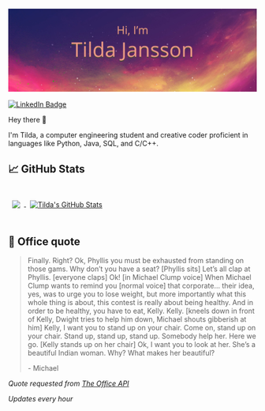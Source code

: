 ![Tilda's GitHub Banner](./assets/GitHubHeader.png)

[![LinkedIn Badge](https://img.shields.io/badge/LinkedIn-Profile-informational?style=flat&logo=linkedin&logoColor=white&color=0D76A8)](https://www.linkedin.com/in/tilda-jansson/)

Hey there 👋

I'm Tilda, a computer engineering student and creative coder proficient in languages like Python, Java, SQL, and C/C++.


## &#x1f4c8; GitHub Stats

<br>

<a href="https://github.com/Tilda-Jansson">
  <img align="center" style="margin:0.5rem" src="https://github-readme-stats.vercel.app/api/top-langs/?username=Tilda-Jansson&hide=html,css&title_color=ffffff&text_color=c9cacc&icon_color=4AB197&bg_color=1A2B34" />
</a>

<a href="https://github.com/Tilda-Jansson">
  <img align="center" style="margin:0.5rem" src="https://github-readme-stats.vercel.app/api?username=Tilda-Jansson&show_icons=true&line_height=27&count_private=true&title_color=ffffff&text_color=c9cacc&icon_color=4AB097&bg_color=1A2B34" alt="Tilda's GitHub Stats" />
</a>

<br>
<br>

## 📣 Office quote

> Finally.  Right?  Ok, Phyllis you must be exhausted from standing on those gams.  Why don’t you have a seat?  [Phyllis sits] Let’s all clap at Phyllis. [everyone claps] Ok!  [in Michael Clump voice]  When Michael Clump wants to remind you [normal voice] that corporate… their idea, yes, was to urge you to lose weight, but more importantly what this whole thing is about, this contest is really about being healthy.  And in order to be healthy, you have to eat, Kelly.  Kelly.  [kneels down in front of Kelly, Dwight tries to help him down, Michael shouts gibberish at him]  Kelly, I want you to stand up on your chair.  Come on, stand up on your chair.  Stand up, stand up, stand up.  Somebody help her.  Here we go. [Kelly stands up on her chair] Ok, I want you to look at her.  She’s a beautiful Indian woman.  Why?  What makes her beautiful?
>
> <p>- Michael</p>

_Quote requested from [The Office API](https://the-office.fly.dev/)_

*Updates every hour*
<br>

